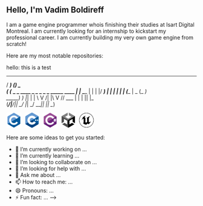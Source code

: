 ## Hello, I'm Vadim Boldireff

I am a game engine programmer whois finishing their studies at Isart Digital Montreal. I am currently looking for an internship to kickstart my professional career. I am currently building my very own game engine from scratch!

Here are my most notable repositories:


hello:
this is 
a test

  ______                   _                        
/ _____)                 (_)                   _                                                                                                                                                                    
( (____  _   _  ____ _   _ _ _   _ _____ ____ _| |_ 
 \____ \| | | |/ ___) | | | | | | (____ |  _ (_   _)                                                                                                                                                                    
 _____) ) |_| | |    \ V /| |\ V // ___ | | | || |_                                                                                                                                                                     
(______/|____/|_|     \_/ |_| \_/ \_____|_| |_| \__)                                                                                                                                                                    



<div>
  <img src="https://github.com/devicons/devicon/blob/master/icons/c/c-original.svg" title="C" alt="C" width="40" height="40"/>&nbsp;
  <img src="https://github.com/devicons/devicon/blob/master/icons/cplusplus/cplusplus-original.svg" title="Cpp" alt="Cpp" width="40" height="40"/>&nbsp;
  <img src="https://github.com/devicons/devicon/blob/master/icons/csharp/csharp-original.svg" title="C#" alt="C#" width="40" height="40"/>&nbsp;
  <img src="https://github.com/devicons/devicon/blob/master/icons/unity/unity-original.svg" title="Unity" alt="Unity" width="40" height="40"/>&nbsp;
  <img src="https://github.com/devicons/devicon/blob/master/icons/unrealengine/unrealengine-original.svg" title="UE5" alt="Unity" width="40" height="UE5"/>&nbsp;
</div>





Here are some ideas to get you started:

- 🔭 I’m currently working on ...
- 🌱 I’m currently learning ...
- 👯 I’m looking to collaborate on ...
- 🤔 I’m looking for help with ...
- 💬 Ask me about ...
- 📫 How to reach me: ...
- 😄 Pronouns: ...
- ⚡ Fun fact: ...
-->
